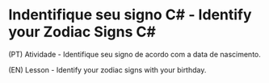 # Indentifique seu signo C# - Identify your Zodiac Signs C# 

(PT) Atividade - Identifique seu signo de acordo com a data de nascimento.

(EN) Lesson - Identify your zodiac signs with your birthday.
